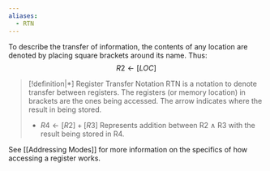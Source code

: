 ```yaml
---
aliases:
  - RTN
---
```

To describe the transfer of information, the contents of any location are denoted by placing square brackets around its name. Thus: $$R2 \leftarrow [LOC]$$
>[!definition|*] Register Transfer Notation
>RTN is a notation to denote transfer between registers. The registers (or memory location) in brackets are the ones being accessed. The arrow indicates where the result in being stored.
>- $R4 \leftarrow [R2] + [R3]$ Represents addition between R2 $\land$ R3 with the result being stored in R4.  

See [[Addressing Modes]] for more information on the specifics of how accessing a register works. 